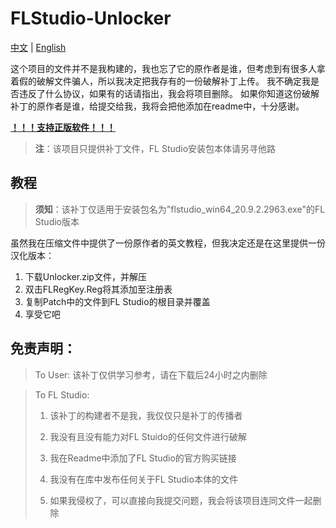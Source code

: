 # FLStudio-Unlocker

[中文](https://github.com/Zero-Feather/FLStudio-Unlocker/blob/main/README.md) | [English](https://github.com/Zero-Feather/FLStudio-Unlocker/blob/main/README_EN.md)

这个项目的文件并不是我构建的，我也忘了它的原作者是谁，但考虑到有很多人拿着假的破解文件骗人，所以我决定把我存有的一份破解补丁上传。
我不确定我是否违反了什么协议，如果有的话请指出，我会将项目删除。
如果你知道这份破解补丁的原作者是谁，给提交给我，我将会把他添加在readme中，十分感谢。

[**！！！支持正版软件！！！**](https://www.image-line.com/fl-studio/)

> **注**：该项目只提供补丁文件，FL Studio安装包本体请另寻他路

## 教程

> **须知**：该补丁仅适用于安装包名为"flstudio_win64_20.9.2.2963.exe"的FL Studio版本

虽然我在压缩文件中提供了一份原作者的英文教程，但我决定还是在这里提供一份汉化版本：

1. 下载Unlocker.zip文件，并解压
2. 双击FLRegKey.Reg将其添加至注册表
3. 复制Patch中的文件到FL Studio的根目录并覆盖
4. 享受它吧

## 免责声明：
> To User: 该补丁仅供学习参考，请在下载后24小时之内删除

> To FL Studio:
> 
> 1. 该补丁的构建者不是我，我仅仅只是补丁的传播者
> 
> 2. 我没有且没有能力对FL Stuido的任何文件进行破解
> 
> 3. 我在Readme中添加了FL Studio的官方购买链接
> 
> 4. 我没有在库中发布任何关于FL Studio本体的文件
>
> 5. 如果我侵权了，可以直接向我提交问题，我会将该项目连同文件一起删除
